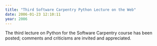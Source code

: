 ```yaml
---
title: "Third Software Carpentry Python Lecture on the Web"
date: 2006-01-23 12:10:11
year: 2006
---
```

The third lecture on Python for the Software Carpentry course has been posted; comments and criticisms are invited and appreciated.

